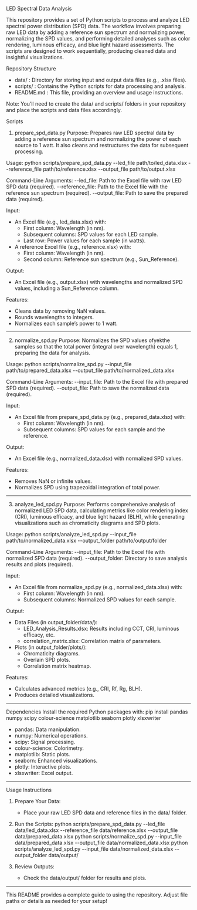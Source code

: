 LED Spectral Data Analysis

This repository provides a set of Python scripts to process and analyze LED spectral power distribution (SPD) data. The workflow involves preparing raw LED data by adding a reference sun spectrum and normalizing power, normalizing the SPD values, and performing detailed analyses such as color rendering, luminous efficacy, and blue light hazard assessments. The scripts are designed to work sequentially, producing cleaned data and insightful visualizations.

Repository Structure
- data/ : Directory for storing input and output data files (e.g., .xlsx files).
- scripts/ : Contains the Python scripts for data processing and analysis.
- README.md : This file, providing an overview and usage instructions.

Note: You’ll need to create the data/ and scripts/ folders in your repository and place the scripts and data files accordingly.

Scripts

1. prepare_spd_data.py
Purpose: Prepares raw LED spectral data by adding a reference sun spectrum and normalizing the power of each source to 1 watt. It also cleans and restructures the data for subsequent processing.

Usage:
python scripts/prepare_spd_data.py --led_file path/to/led_data.xlsx --reference_file path/to/reference.xlsx --output_file path/to/output.xlsx

Command-Line Arguments:
--led_file: Path to the Excel file with raw LED SPD data (required).
--reference_file: Path to the Excel file with the reference sun spectrum (required).
--output_file: Path to save the prepared data (required).

Input:
- An Excel file (e.g., led_data.xlsx) with:
  - First column: Wavelength (in nm).
  - Subsequent columns: SPD values for each LED sample.
  - Last row: Power values for each sample (in watts).
- A reference Excel file (e.g., reference.xlsx) with:
  - First column: Wavelength (in nm).
  - Second column: Reference sun spectrum (e.g., Sun_Reference).

Output:
- An Excel file (e.g., output.xlsx) with wavelengths and normalized SPD values, including a Sun_Reference column.

Features:
- Cleans data by removing NaN values.
- Rounds wavelengths to integers.
- Normalizes each sample’s power to 1 watt.

---

2. normalize_spd.py
Purpose: Normalizes the SPD values ofyekthe samples so that the total power (integral over wavelength) equals 1, preparing the data for analysis.

Usage:
python scripts/normalize_spd.py --input_file path/to/prepared_data.xlsx --output_file path/to/normalized_data.xlsx

Command-Line Arguments:
--input_file: Path to the Excel file with prepared SPD data (required).
--output_file: Path to save the normalized data (required).

Input:
- An Excel file from prepare_spd_data.py (e.g., prepared_data.xlsx) with:
  - First column: Wavelength (in nm).
  - Subsequent columns: SPD values for each sample and the reference.

Output:
- An Excel file (e.g., normalized_data.xlsx) with normalized SPD values.

Features:
- Removes NaN or infinite values.
- Normalizes SPD using trapezoidal integration of total power.

---

3. analyze_led_spd.py
Purpose: Performs comprehensive analysis of normalized LED SPD data, calculating metrics like color rendering index (CRI), luminous efficacy, and blue light hazard (BLH), while generating visualizations such as chromaticity diagrams and SPD plots.

Usage:
python scripts/analyze_led_spd.py --input_file path/to/normalized_data.xlsx --output_folder path/to/output/folder

Command-Line Arguments:
--input_file: Path to the Excel file with normalized SPD data (required).
--output_folder: Directory to save analysis results and plots (required).

Input:
- An Excel file from normalize_spd.py (e.g., normalized_data.xlsx) with:
  - First column: Wavelength (in nm).
  - Subsequent columns: Normalized SPD values for each sample.

Output:
- Data Files (in output_folder/data/):
  - LED_Analysis_Results.xlsx: Results including CCT, CRI, luminous efficacy, etc.
  - correlation_matrix.xlsx: Correlation matrix of parameters.
- Plots (in output_folder/plots/):
  - Chromaticity diagrams.
  - Overlain SPD plots.
  - Correlation matrix heatmap.

Features:
- Calculates advanced metrics (e.g., CRI, Rf, Rg, BLH).
- Produces detailed visualizations.

---

Dependencies
Install the required Python packages with:
pip install pandas numpy scipy colour-science matplotlib seaborn plotly xlsxwriter

- pandas: Data manipulation.
- numpy: Numerical operations.
- scipy: Signal processing.
- colour-science: Colorimetry.
- matplotlib: Static plots.
- seaborn: Enhanced visualizations.
- plotly: Interactive plots.
- xlsxwriter: Excel output.

---

Usage Instructions
1. Prepare Your Data:
   - Place your raw LED SPD data and reference files in the data/ folder.

2. Run the Scripts:
   python scripts/prepare_spd_data.py --led_file data/led_data.xlsx --reference_file data/reference.xlsx --output_file data/prepared_data.xlsx
   python scripts/normalize_spd.py --input_file data/prepared_data.xlsx --output_file data/normalized_data.xlsx
   python scripts/analyze_led_spd.py --input_file data/normalized_data.xlsx --output_folder data/output/

3. Review Outputs:
   - Check the data/output/ folder for results and plots.

---

This README provides a complete guide to using the repository. Adjust file paths or details as needed for your setup!
